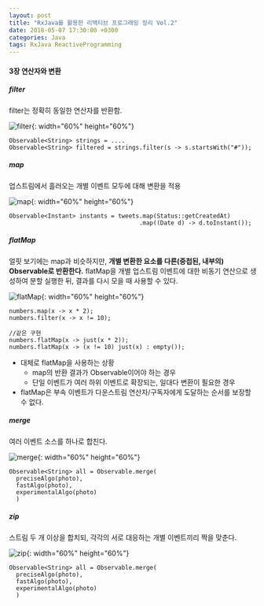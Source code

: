 ```yaml
---
layout: post
title: "RxJava를 활용한 리액티브 프로그래밍 정리 Vol.2"
date: 2018-05-07 17:30:00 +0300
categories: Java
tags: RxJava ReactiveProgramming
---
```

#### 3장 연산자와 변환
##### filter
filter는 정확히 동일한 연산자를 반환함.  

![filter](../../../assets/postImages/rx-diagram/rx-filter.png){: width="60%" height="60%"}
```
Observable<String> strings = ....
Observable<String> filtered = strings.filter(s -> s.startsWith("#"));
```
##### map
업스트림에서 흘러오는 개별 이벤트 모두에 대해 변환을 적용  

![map](../../../assets/postImages/rx-diagram/rx-map.png){: width="60%" height="60%"}
```
Observable<Instant> instants = tweets.map(Status::getCreatedAt)
                                     .map((Date d) -> d.toInstant());
```
##### flatMap
얼핏 보기에는 map과 비슷하지만, __개별 변환한 요소를 다른(중첩된, 내부의) Observable로 반환한다.__ flatMap을 개별 업스트림 이벤트에 대한 비동기 연산으로 생성하여 분할 실행한 뒤, 결과를 다시 모을 때 사용할 수 있다.

![flatMap](../../../assets/postImages/rx-diagram/rx-flatmap.png){: width="60%" height="60%"}
```
numbers.map(x -> x * 2);
numbers.filter(x -> x != 10);

//같은 구현
numbers.flatMap(x -> just(x * 2));
numbers.flatMap(x -> (x != 10) just(x) : empty());
```
- 대체로 flatMap을 사용하는 상황
  - map의 반환 결과가 Observable이어야 하는 경우
  - 단일 이벤트가 여러 하위 이벤트로 확장되는, 일대다 변환이 필요한 경우
- flatMap은 부속 이벤트가 다운스트림 연산자/구독자에게 도달하는 순서를 보장할 수 없다.

##### merge
여러 이벤트 소스를 하나로 합친다.  

![merge](../../../assets/postImages/rx-diagram/rx-merge.png){: width="60%" height="60%"}
```
Observable<String> all = Observable.merge(
  preciseAlgo(photo),
  fastAlgo(photo),
  experimentalAlgo(photo)
  )
```
##### zip
스트림 두 개 이상을 합치되, 각각의 서로 대응하는 개별 이벤트끼리 짝을 맞춘다.

![zip](../../../assets/postImages/rx-diagram/rx-zip.png){: width="60%" height="60%"}
```
Observable<String> all = Observable.merge(
  preciseAlgo(photo),
  fastAlgo(photo),
  experimentalAlgo(photo)
  )
```
